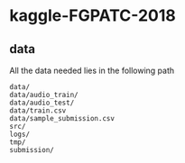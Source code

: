 # kaggle-FGPATC-2018

## data

All the data needed lies in the following path 

``` 
data/
data/audio_train/
data/audio_test/
data/train.csv
data/sample_submission.csv
src/
logs/
tmp/
submission/
``` 

